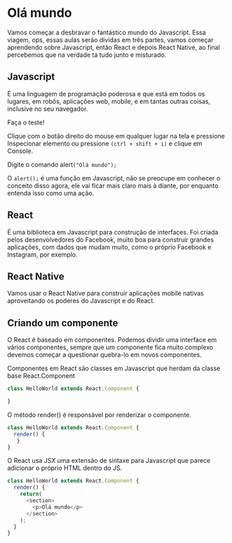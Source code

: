 # Olá mundo

Vamos começar a desbravar o fantástico mundo do Javascript. Essa viagem, ops, essas aulas serão dividas em três partes, vamos começar aprendendo sobre Javascript, então React e depois React Native, ao final percebemos que na verdade tá tudo junto e misturado.

## Javascript 

É uma linguagem de programação poderosa e que está em todos os lugares, em robôs, aplicações web, mobile, e em tantas outras coisas, inclusive no seu navegador.

Faça o teste!

Clique com o botão direito do mouse em qualquer lugar na tela e pressione Inspecionar elemento ou pressione `(ctrl + shift + i)` e clique em Console.

Digite o comando alert`("Olá mundo");`

O `alert();` é uma função em Javascript, não se preocupe em conhecer o conceito disso agora, ele vai ficar mais claro mais à diante, por enquanto entenda isso como uma ação.

## React

É uma biblioteca em Javascript para construção de interfaces.
Foi criada pelos desenvolvedores do Facebook, muito boa para construir grandes aplicações, com dados que mudam muito, como o próprio Facebook e Instagram, por exemplo.

## React Native

Vamos usar o React Native para construir aplicações mobile nativas aproveitando os poderes do Javascript e do React.

## Criando um componente

O React é baseado em componentes. Podemos dividir uma interface em vários componentes, sempre que um componente fica muito complexo devemos começar a questionar quebra-lo em novos componentes.

Componentes em React são classes em Javascript que herdam da classe base React.Component

```js
class HelloWorld extends React.Component {

}
```

O método render() é responsável por renderizar o componente.

```js
class HelloWorld extends React.Component {
  render() {
   }
}
```

O React usa JSX uma extensão de sintaxe para Javascript que parece adicionar o próprio HTML dentro do JS.

```js
class HelloWorld extends React.Component {
  render() {
    return(
      <section>
      	<p>Olá mundo</p>
      </section> 
    );
  }
}
```
